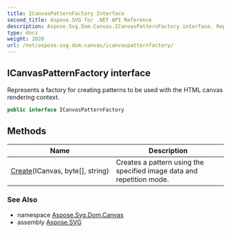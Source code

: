 ```yaml
---
title: ICanvasPatternFactory Interface
second_title: Aspose.SVG for .NET API Reference
description: Aspose.Svg.Dom.Canvas.ICanvasPatternFactory interface. Represents a factory for creating patterns to be used with the HTML canvas rendering context
type: docs
weight: 2020
url: /net/aspose.svg.dom.canvas/icanvaspatternfactory/
---
```

## ICanvasPatternFactory interface

Represents a factory for creating patterns to be used with the HTML canvas rendering context.

```csharp
public interface ICanvasPatternFactory
```

## Methods

| Name | Description |
| --- | --- |
| [Create](../../aspose.svg.dom.canvas/icanvaspatternfactory/create/)(ICanvas, byte[], string) | Creates a pattern using the specified image data and repetition mode. |

### See Also

* namespace [Aspose.Svg.Dom.Canvas](../../aspose.svg.dom.canvas/)
* assembly [Aspose.SVG](../../)
